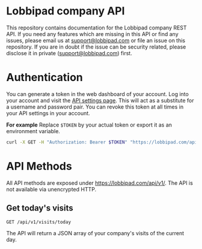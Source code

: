 # Lobbipad company API

This repository contains documentation for the Lobbipad company REST API. If you need any features which are missing in this API or find any issues, please email us at support@lobbipad.com or file an issue on this repository. If you are in doubt if the issue can be security related, please disclose it in private (support@lobbipad.com) first.

# Authentication
You can generate a token in the web dashboard of your account. Log into your account and visit the [API settings page](https://lobbipad.com/settings/api).
This will act as a substitute for a username and password pair. You can revoke this token at all times in your API settings in your account.

__For example__
Replace `$TOKEN` by your actual token or export it as an environment variable.

```bash
curl -X GET -H "Authorization: Bearer $TOKEN" "https://lobbipad.com/api/v1/visits/today"
```
# API Methods
All API methods are exposed under https://lobbipad.com/api/v1/. The API is not available via unencrypted HTTP.

## Get today's visits

```
GET /api/v1/visits/today
```

The API will return a JSON array of your company's visits of the current day.
